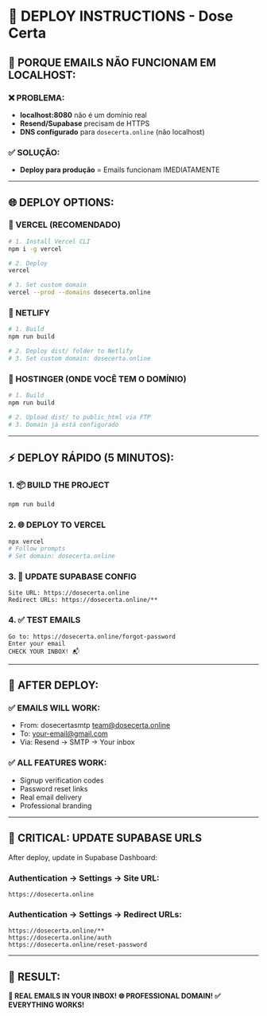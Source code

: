 # 🚀 DEPLOY INSTRUCTIONS - Dose Certa

## 📧 PORQUE EMAILS NÃO FUNCIONAM EM LOCALHOST:

### ❌ PROBLEMA:
- **localhost:8080** não é um domínio real
- **Resend/Supabase** precisam de HTTPS
- **DNS configurado** para `dosecerta.online` (não localhost)

### ✅ SOLUÇÃO:
- **Deploy para produção** = Emails funcionam IMEDIATAMENTE

---

## 🌐 DEPLOY OPTIONS:

### 🥇 VERCEL (RECOMENDADO)
```bash
# 1. Install Vercel CLI
npm i -g vercel

# 2. Deploy
vercel

# 3. Set custom domain
vercel --prod --domains dosecerta.online
```

### 🥈 NETLIFY
```bash
# 1. Build
npm run build

# 2. Deploy dist/ folder to Netlify
# 3. Set custom domain: dosecerta.online
```

### 🥉 HOSTINGER (ONDE VOCÊ TEM O DOMÍNIO)
```bash
# 1. Build
npm run build

# 2. Upload dist/ to public_html via FTP
# 3. Domain já está configurado
```

---

## ⚡ DEPLOY RÁPIDO (5 MINUTOS):

### 1. 📦 BUILD THE PROJECT
```bash
npm run build
```

### 2. 🌐 DEPLOY TO VERCEL
```bash
npx vercel
# Follow prompts
# Set domain: dosecerta.online
```

### 3. 🔧 UPDATE SUPABASE CONFIG
```
Site URL: https://dosecerta.online
Redirect URLs: https://dosecerta.online/**
```

### 4. ✅ TEST EMAILS
```
Go to: https://dosecerta.online/forgot-password
Enter your email
CHECK YOUR INBOX! 📬
```

---

## 🎯 AFTER DEPLOY:

### ✅ EMAILS WILL WORK:
- From: dosecertasmtp <team@dosecerta.online>
- To: your-email@gmail.com
- Via: Resend → SMTP → Your inbox

### ✅ ALL FEATURES WORK:
- Signup verification codes
- Password reset links
- Real email delivery
- Professional branding

---

## 🚨 CRITICAL: UPDATE SUPABASE URLS

After deploy, update in Supabase Dashboard:

### Authentication → Settings → Site URL:
```
https://dosecerta.online
```

### Authentication → Settings → Redirect URLs:
```
https://dosecerta.online/**
https://dosecerta.online/auth
https://dosecerta.online/reset-password
```

---

## 🎉 RESULT:

**📧 REAL EMAILS IN YOUR INBOX!**
**🌐 PROFESSIONAL DOMAIN!**
**✅ EVERYTHING WORKS!**
